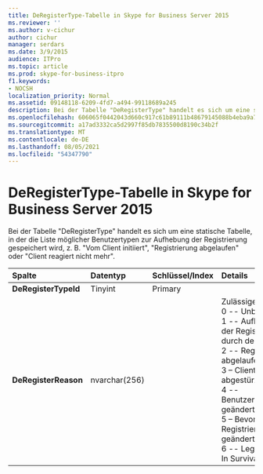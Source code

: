 ```yaml
---
title: DeRegisterType-Tabelle in Skype for Business Server 2015
ms.reviewer: ''
ms.author: v-cichur
author: cichur
manager: serdars
ms.date: 3/9/2015
audience: ITPro
ms.topic: article
ms.prod: skype-for-business-itpro
f1.keywords:
- NOCSH
localization_priority: Normal
ms.assetid: 09148118-6209-4fd7-a494-99118689a245
description: Bei der Tabelle "DeRegisterType" handelt es sich um eine statische Tabelle, in der die Liste möglicher Benutzertypen zur Aufhebung der Registrierung gespeichert wird, z. B. "Vom Client initiiert", "Registrierung abgelaufen" oder "Client reagiert nicht mehr".
ms.openlocfilehash: 606065f0442043d660c917c61b89111b48679145088b4eba9a7a80e668248161
ms.sourcegitcommit: a17ad3332ca5d2997f85db7835500d8190c34b2f
ms.translationtype: MT
ms.contentlocale: de-DE
ms.lasthandoff: 08/05/2021
ms.locfileid: "54347790"
---
```

# <a name="deregistertype-table-in-skype-for-business-server-2015"></a>DeRegisterType-Tabelle in Skype for Business Server 2015
 
Bei der Tabelle "DeRegisterType" handelt es sich um eine statische Tabelle, in der die Liste möglicher Benutzertypen zur Aufhebung der Registrierung gespeichert wird, z. B. "Vom Client initiiert", "Registrierung abgelaufen" oder "Client reagiert nicht mehr".
  
|**Spalte**|**Datentyp**|**Schlüssel/Index**|**Details**|
|:-----|:-----|:-----|:-----|
|**DeRegisterTypeId** <br/> |Tinyint  <br/> |Primary  <br/> ||
|**DeRegisterReason** <br/> |nvarchar(256)  <br/> || Zulässige Werte: <br/>  0 -- Unbekannt <br/>  1 -- Aufhebung der Registrierung durch den Client <br/>  2 -- Registrierung abgelaufen <br/>  3 – Client abgestürzt <br/>  4 -- Benutzerattribute geändert <br/>  5 – Bevorzugte Registrierungsstelle geändert <br/>  6 -- Legacyclient In Survival Mode <br/> |
   

